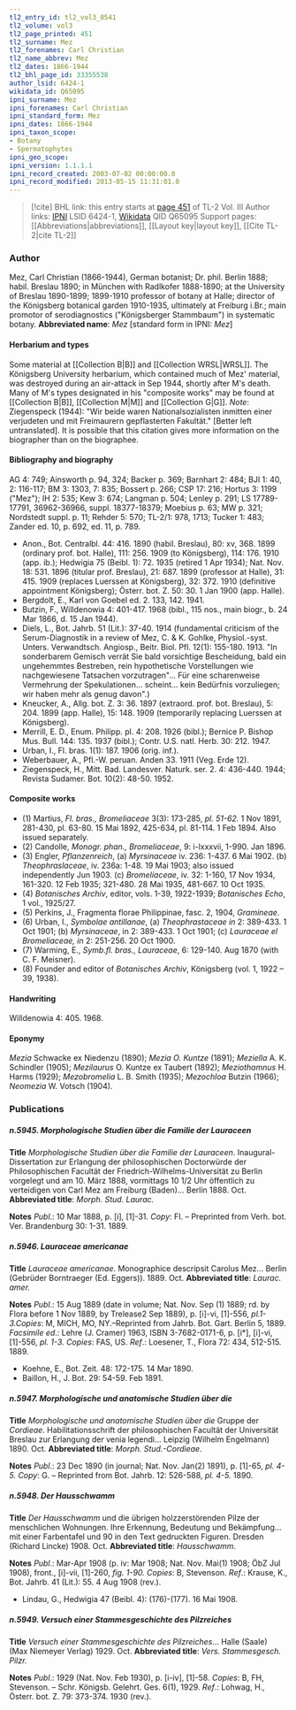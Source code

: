 ```yaml
---
tl2_entry_id: tl2_vol3_0541
tl2_volume: vol3
tl2_page_printed: 451
tl2_surname: Mez
tl2_forenames: Carl Christian
tl2_name_abbrev: Mez
tl2_dates: 1866-1944
tl2_bhl_page_id: 33355538
author_lsid: 6424-1
wikidata_id: Q65095
ipni_surname: Mez
ipni_forenames: Carl Christian
ipni_standard_form: Mez
ipni_dates: 1866-1944
ipni_taxon_scope: 
- Botany
- Spermatophytes
ipni_geo_scope: 
ipni_version: 1.1.1.1
ipni_record_created: 2003-07-02 00:00:00.0
ipni_record_modified: 2013-05-15 11:31:01.0
---
```


> [!cite] BHL link: this entry starts at [page 451](https://www.biodiversitylibrary.org/page/33355538) of TL-2 Vol. III
> Author links: [IPNI](https://www.ipni.org/a/6424-1) LSID 6424-1, [Wikidata](https://www.wikidata.org/wiki/Q65095) QID Q65095
> Support pages: [[Abbreviations|abbreviations]], [[Layout key|layout key]], [[Cite TL-2|cite TL-2]]

### Author

Mez, Carl Christian (1866-1944), German botanist; Dr. phil. Berlin 1888; habil. Breslau 1890; in München with Radlkofer 1888-1890; at the University of Breslau 1890-1899; 1899-1910 professor of botany at Halle; director of the Königsberg botanical garden 1910-1935, ultimately at Freiburg i.Br.; main promotor of serodiagnostics ("Königsberger Stammbaum") in systematic botany. 
**Abbreviated name**: *Mez* \[standard form in IPNI: *Mez*\]

#### Herbarium and types

Some material at [[Collection B|B]] and [[Collection WRSL|WRSL]]. The Königsberg University herbarium, which contained much of Mez' material, was destroyed during an air-attack in Sep 1944, shortly after M's death. Many of M's types designated in his "composite works" may be found at [[Collection B|B]], [[Collection M|M]] and [[Collection G|G]].
*Note*: Ziegenspeck (1944): "Wir beide waren Nationalsozialisten inmitten einer verjudeten und mit Freimaurern gepflasterten Fakultät." \[Better left untranslated\]. It is possible that this citation gives more information on the biographer than on the biographee.

#### Bibliography and biography

AG 4: 749; Ainsworth p. 94, 324; Backer p. 369; Barnhart 2: 484; BJI 1: 40, 2: 116-117; BM 3: 1303, 7: 835; Bossert p. 266; CSP 17: 216; Hortus 3: 1199 ("Mez"); IH 2: 535; Kew 3: 674; Langman p. 504; Lenley p. 291; LS 17789-17791, 36962-36966, suppl. 18377-18379; Moebius p. 63; MW p. 321; Nordstedt suppl. p. 11; Rehder 5: 570; TL-2/1: 978, 1713; Tucker 1: 483; Zander ed. 10, p. 692, ed. 11, p. 789.
- Anon., Bot. Centralbl. 44: 416. 1890 (habil. Breslau), 80: xv, 368. 1899 (ordinary prof. bot. Halle), 111: 256. 1909 (to Königsberg), 114: 176. 1910 (app. ib.); Hedwigia 75 (Beibl. 1): 72. 1935 (retired 1 Apr 1934); Nat. Nov. 18: 531. 1896 (titular prof. Breslau), 21: 687. 1899 (professor at Halle), 31: 415. 1909 (replaces Luerssen at Königsberg), 32: 372. 1910 (definitive appointment Königsberg); Österr. bot. Z. 50: 30. 1 Jan 1900 (app. Halle).
- Bergdolt, E., Karl von Goebel ed. 2. 133, 142. 1941.
- Butzin, F., Willdenowia 4: 401-417. 1968 (bibl., 115 nos., main biogr., b. 24 Mar 1866, d. 15 Jan 1944).
- Diels, L., Bot. Jahrb. 51 (Lit.): 37-40. 1914 (fundamental criticism of the Serum-Diagnostik in a review of Mez, C. & K. Gohlke, Physiol.-syst. Unters. Verwandtsch. Angiosp., Beitr. Biol. Pfl. 12(1): 155-180. 1913. "In sonderbarem Gemisch verrät Sie bald vorsichtige Bescheidung, bald ein ungehemmtes Bestreben, rein hypothetische Vorstellungen wie nachgewiesene Tatsachen vorzutragen"... Für eine scharenweise Vermehrung der Spekulationen... scheint... kein Bedürfnis vorzuliegen; wir haben mehr als genug davon".)
- Kneucker, A., Allg. bot. Z. 3: 36. 1897 (extraord. prof. bot. Breslau), 5: 204. 1899 (app. Halle), 15: 148. 1909 (temporarily replacing Luerssen at Königsberg).
- Merrill, E. D., Enum. Philipp. pl. 4: 208. 1926 (bibl.); Bernice P. Bishop Mus. Bull. 144: 135. 1937 (bibl.); Contr. U.S. natl. Herb. 30: 212. 1947.
- Urban, I., Fl. bras. 1(1): 187. 1906 (orig. inf.).
- Weberbauer, A., Pfl.-W. peruan. Anden 33. 1911 (Veg. Erde 12).
- Ziegenspeck, H., Mitt. Bad. Landesver. Naturk. ser. 2. 4: 436-440. 1944; Revista Sudamer. Bot. 10(2): 48-50. 1952.

#### Composite works

- (1) Martius, *Fl. bras., Bromeliaceae* 3(3): 173-285, *pl. 51-62.* 1 Nov 1891, 281-430, pl. 63-80. 15 Mai 1892, 425-634, pl. 81-114. 1 Feb 1894. Also issued separately.
- (2) Candolle, *Monogr. phan., Bromeliaceae*, 9: i-lxxxvii, 1-990. Jan 1896.
- (3) Engler, *Pflanzenreich*, (a) *Myrsinaceae* iv. 236: 1-437. 6 Mai 1902. (b) *Theophraslaceae*, iv. 236a: 1-48. 19 Mai 1903; also issued independently Jun 1903. (c) *Bromeliaceae*, iv. 32: 1-160, 17 Nov 1934, 161-320. 12 Feb 1935; 321-480. 28 Mai 1935, 481-667. 10 Oct 1935.
- (4) *Botanisches Archiv*, editor, vols. 1-39, 1922-1939; *Botanisches Echo*, 1 vol., 1925/27.
- (5) Perkins, J., Fragmenta florae Philippinae, fasc. 2, 1904, *Gramineae*.
- (6) Urban, I., *Symbolae antillanae*, (a) *Theophrastaceae in* 2: 389-433. 1 Oct 1901; (b) *Myrsinaceae*, in 2: 389-433. 1 Oct 1901; (c) *Lauraceae el Bromeliaceae, in* 2: 251-256. 20 Oct 1900.
- (7) Warming, E., *Symb.fl. bras., Lauraceae*, 6: 129-140. Aug 1870 (with C. F. Meisner).
- (8) Founder and editor of *Botanisches Archiv*, Königsberg (vol. 1, 1922 – 39, 1938).

#### Handwriting

Willdenowia 4: 405. 1968.

#### Eponymy

*Mezia* Schwacke ex Niedenzu (1890); *Mezia O. Kuntze* (1891); *Meziella* A. K. Schindler (1905); *Mezilaurus* O. Kuntze ex Taubert (1892); *Meziothamnus* H. Harms (1929); *Mezobromelia* L. B. Smith (1935); *Mezochloa* Butzin (1966); *Neomezia* W. Votsch (1904).

### Publications

##### n.5945. Morphologische Studien über die Familie der Lauraceen

**Title**
*Morphologische Studien über die Familie der Lauraceen*. Inaugural-Dissertation zur Erlangung der philosophischen Doctorwürde der Philosophischen Facultät der Friedrich-Wilhelms-Universität zu Berlin vorgelegt und am 10. März 1888, vormittags 10 1/2 Uhr öffentlich zu verteidigen von Carl Mez am Freiburg (Baden)... Berlin 1888. Oct.
**Abbreviated title**: *Morph. Stud. Laurac.*

**Notes**
*Publ*.: 10 Mar 1888, p. \[i\], \[1\]-31. *Copy*: FI. – Preprinted from Verh. bot. Ver. Brandenburg 30: 1-31. 1889.

##### n.5946. Lauraceae americanae

**Title**
*Lauraceae americanae*. Monographice descripsit Carolus Mez... Berlin (Gebrüder Borntraeger (Ed. Eggers)). 1889. Oct.
**Abbreviated title**: *Laurac. amer.*

**Notes**
*Publ*.: 15 Aug 1889 (date in volume; Nat. Nov. Sep (1) 1889; rd. by Flora before 1 Nov 1889, by Trelease2 Sep 1889), p. \[i\]-vi, \[1\]-556, *pl.1-3.Copies*: M, MICH, MO, NY.–Reprinted from Jahrb. Bot. Gart. Berlin 5, 1889.
*Facsimile ed*.: Lehre (J. Cramer) 1963, ISBN 3-7682-0171-6, p. \[i\*\], \[i\]-vi, \[1\]-556, *pl. 1-3.*
*Copies*: FAS, US.
*Ref*.: Loesener, T., Flora 72: 434, 512-515. 1889.
- Koehne, E., Bot. Zeit. 48: 172-175. 14 Mar 1890.
- Baillon, H., J. Bot. 29: 54-59. Feb 1891.

##### n.5947. Morphologische und anatomische Studien über die

**Title**
*Morphologische und anatomische Studien über die* Gruppe der *Cordieae*. Habilitationsschrift der philosophischen Facultät der Universität Breslau zur Erlangung der venia legendi... Leipzig (Wilhelm Engelmann) 1890. Oct.
**Abbreviated title**: *Morph. Stud.-Cordieae*.

**Notes**
*Publ*.: 23 Dec 1890 (in journal; Nat. Nov. Jan(2) 1891), p. \[1\]-65, *pl. 4-5. Copy*: G. – Reprinted from Bot. Jahrb. 12: 526-588, *pl. 4-5.* 1890.

##### n.5948. Der Hausschwamm

**Title**
*Der Hausschwamm* und die übrigen holzzerstörenden Pilze der menschlichen Wohnungen. Ihre Erkennung, Bedeutung und Bekämpfung... mit einer Farbentafel und 90 in den Text gedruckten Figuren. Dresden (Richard Lincke) 1908. Oct.
**Abbreviated title**: *Hausschwamm*.

**Notes**
*Publ*.: Mar-Apr 1908 (p. iv: Mar 1908; Nat. Nov. Mai(1) 1908; ÖbZ Jul 1908), front., \[i\]-vii, \[1\]-260, *fig. 1-90. Copies*: B, Stevenson.
*Ref*.: Krause, K., Bot. Jahrb. 41 (Lit.): 55. 4 Aug 1908 (rev.).
- Lindau, G., Hedwigia 47 (Beibl. 4): (176)-(177). 16 Mai 1908.

##### n.5949. Versuch einer Stammesgeschichte des Pilzreiches

**Title**
*Versuch einer Stammesgeschichte des Pilzreiches*... Halle (Saale) (Max Niemeyer Verlag) 1929. Oct.
**Abbreviated title**: *Vers. Stammesgesch. Pilzr.*

**Notes**
*Publ*.: 1929 (Nat. Nov. Feb 1930), p. \[i-iv\], \[1\]-58. *Copies*: B, FH, Stevenson. – Schr. Königsb. Gelehrt. Ges. 6(1), 1929.
*Ref*.: Lohwag, H., Österr. bot. Z. 79: 373-374. 1930 (rev.).

